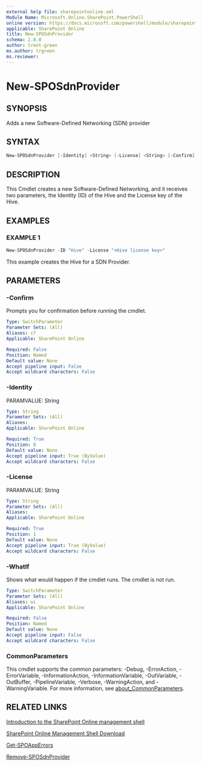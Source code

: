 ```yaml
---
external help file: sharepointonline.xml
Module Name: Microsoft.Online.SharePoint.PowerShell
online version: https://docs.microsoft.com/powershell/module/sharepoint-online/new-sposdnprovider
applicable: SharePoint Online
title: New-SPOSdnProvider
schema: 2.0.0
author: trent-green
ms.author: trgreen
ms.reviewer:
---
```


# New-SPOSdnProvider

## SYNOPSIS

Adds a new Software-Defined Networking (SDN) provider

## SYNTAX

```powershell
New-SPOSdnProvider [-Identity] <String> [-License] <String> [-Confirm] [-WhatIf] [<CommonParameters>]
```

## DESCRIPTION

This Cmdlet creates a new Software-Defined Networking, and it receives two parameters, the Identity (ID) of the Hive and the License key of the Hive.

## EXAMPLES

### EXAMPLE 1

```powershell
New-SPOSdnProvider -ID "Hive" -License "<Hive license key>"
```

This example creates the Hive for a SDN Provider.

## PARAMETERS

### -Confirm

Prompts you for confirmation before running the cmdlet.

```yaml
Type: SwitchParameter
Parameter Sets: (All)
Aliases: cf
Applicable: SharePoint Online

Required: False
Position: Named
Default value: None
Accept pipeline input: False
Accept wildcard characters: False
```

### -Identity

PARAMVALUE: String

```yaml
Type: String
Parameter Sets: (All)
Aliases:
Applicable: SharePoint Online

Required: True
Position: 0
Default value: None
Accept pipeline input: True (ByValue)
Accept wildcard characters: False
```

### -License

PARAMVALUE: String

```yaml
Type: String
Parameter Sets: (All)
Aliases:
Applicable: SharePoint Online

Required: True
Position: 1
Default value: None
Accept pipeline input: True (ByValue)
Accept wildcard characters: False
```

### -WhatIf

Shows what would happen if the cmdlet runs.
The cmdlet is not run.

```yaml
Type: SwitchParameter
Parameter Sets: (All)
Aliases: wi
Applicable: SharePoint Online

Required: False
Position: Named
Default value: None
Accept pipeline input: False
Accept wildcard characters: False
```

### CommonParameters

This cmdlet supports the common parameters: -Debug, -ErrorAction, -ErrorVariable, -InformationAction, -InformationVariable, -OutVariable, -OutBuffer, -PipelineVariable, -Verbose, -WarningAction, and -WarningVariable. For more information, see [about_CommonParameters](https://go.microsoft.com/fwlink/?LinkID=113216).

## RELATED LINKS

[Introduction to the SharePoint Online management shell](https://support.office.com/en-us/article/introduction-to-the-sharepoint-online-management-shell-c16941c3-19b4-4710-8056-34c034493429)

[SharePoint Online Management Shell Download](https://www.microsoft.com/en-US/download/details.aspx?id=35588)

[Get-SPOAppErrors](Get-SPOAppErrors.md)

[Remove-SPOSdnProvider](Remove-SPOSdnProvider.md)
